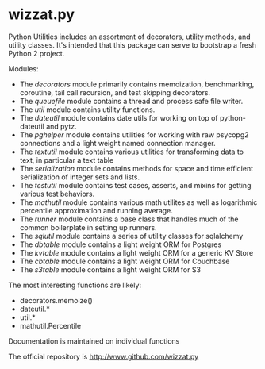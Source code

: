 wizzat.py
======
Python Utilities includes an assortment of decorators, utility methods, and utility classes.  It's intended that this package can
serve to bootstrap a fresh Python 2 project.

Modules:
- The _decorators_ module primarily contains memoization, benchmarking, coroutine, tail call recursion, and test skipping decorators.
- The _queuefile_ module contains a thread and process safe file writer.
- The _util_ module contains utility functions.
- The _dateutil_ module contains date utils for working on top of python-dateutil and pytz.
- The _pghelper_ module contains utilities for working with raw psycopg2 connections and a light weight named connection manager.
- The _textutil_ module contains various utilities for transforming data to text, in particular a text table
- The _serialization_ module contains methods for space and time efficient serialization of integer sets and lists.
- The _testutil_ module contains test cases, asserts, and mixins for getting various test behaviors.
- The _mathutil_ module contains various math utilites as well as logarithmic percentile approximation and running average.
- The _runner_ module contains a base class that handles much of the common boilerplate in setting up runners.
- The _sqlutil_ module contains a series of utility classes for sqlalchemy
- The _dbtable_ module contains a light weight ORM for Postgres
- The _kvtable_ module contains a light weight ORM for a generic KV Store
- The _cbtable_ module contains a light weight ORM for Couchbase
- The _s3table_ module contains a light weight ORM for S3

The most interesting functions are likely:
- decorators.memoize()
- dateutil.\*
- util.\*
- mathutil.Percentile

Documentation is maintained on individual functions

The official repository is http://www.github.com/wizzat.py
